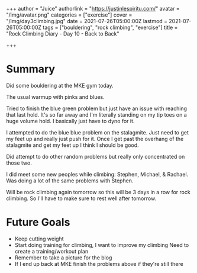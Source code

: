 +++
author = "Juice"
authorlink = "https://justinlespiritu.com/"
avatar = "/img/avatar.png"
categories = ["exercise"]
cover = "/img/day3climbing.jpg"
date = 2021-07-26T05:00:00Z
lastmod = 2021-07-26T05:00:00Z
tags = ["bouldering", "rock climbing", "exercise"]
title = "Rock Climbing Diary - Day 10 - Back to Back"

+++
# Summary

Did some bouldering at the MKE gym today.

The usual warmup with pinks and blues.  

Tried to finish the blue green problem but just have an issue with reaching that last hold.  It's so far away and I'm literally standing on  my tip toes on a huge volume hold.  I basically just have to dyno for it.

I attempted to do the blue blue problem on the stalagmite.  Just need to get my feet up and really just push for it.  Once I get past the overhang of the stalagmite and get my feet up I think I should be good.

Did attempt to do other random problems but really only concentrated on those two.

I did meet some new peoples while climbing: Stephen, Michael, & Rachael.  Was doing a lot of the same problems with Stephen.

Will be rock climbing again tomorrow so this will be 3 days in a row for rock climbing.  So I'll have to make sure to rest well after tomorrow.

# Future Goals

* Keep cutting weight
* Start doing training for climbing, I want to improve my climbing  Need to create a training/workout plan
* Remember to take a picture for the blog
* If I end up back at MKE finish the problems above if they're still there